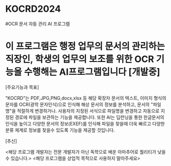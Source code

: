 # KOCRD2024
#OCR 문서 자동 관리 AI 프로그램
# 이 프로그램은 행정 업무의 문서의 관리하는 직장인, 학생의 업무의 보조를 위한 OCR 기능을 수행해는 AI프로그램입니다 [개발중]

[주요기능과 목표]

"KOCRD"는 PDF,JPG,PNG,docx,xlsx 등 해당 확장자 문서의 텍스트, 이미지 형식의 문자를 OCR(광학 문자인식)으로 인식해 해상 문서의 정보를 분석하고,
문서의 "파일명"을 적절하게 변경하거나. 사용자의 지정된 서식으로 파일명을 변경하고 자동으로 지정된 경로에 파일을 보관하는 기능을 제공합니다.
또한 AI는 딥런닝을 통한 한글문서의 인식을 높이고 다양한 문서의 정보(EXEF)를 인식해 파일을 찾을때 더욱 빠르고 다양한 분류 체계로 정보를 찾을수 있도록 기능을 제공할 것입니다.

[추신]

<해당 프로그램 개발자는 전문 개발자가 아닌 독학으로 배운 아마추어로 퀄리티가 낮을수 있습니다.>
<해당 프로그램을 상업적 목적으로 사용하지 말아주세요>
